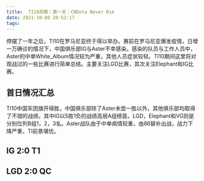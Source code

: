 ```yaml
---
title:  TI10观赛｜第一天｜CNDota Never Die
date: 2021-10-08 20:52:17
tags:
---
```


停摆了一年之后，TI10在罗马尼亚终于得以举办。赛前在罗马尼亚爆发疫情，日增一万确诊的情况下，中国俱乐部IG与Aster不幸感染。感染的队员与工作人员中，Aster的中单White_Album情况较为严重，其他人员症状较轻。TI10期间这里将对观战过的一些比赛进行简单总结。主要关注LGD比赛，其次关注Elephant和IG比赛。

## 首日情况汇总

TI10中国军团旗开得胜，中国俱乐部除了Aster未尝一胜以外，其他俱乐部均取得了不错的战绩。其中IG以5胜1负的战绩高居A组榜首。LGD，Elephant和VG则是分别位列B组1，2，3名。Aster战队由于中单病情较重，由86替补出战，战力下降严重，TI前景堪忧。

## IG 2:0 T1

## LGD 2:0 QC
